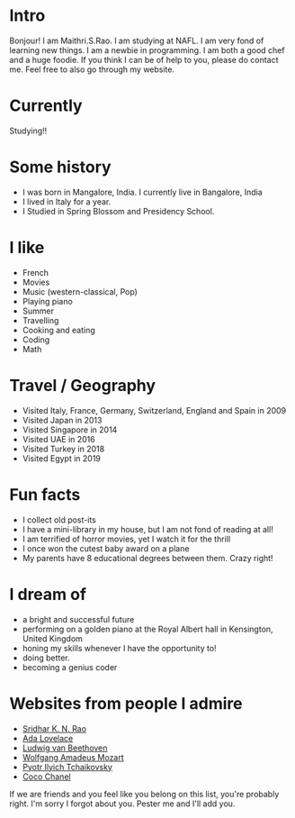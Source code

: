 
# Intro

Bonjour! I am Maithri.S.Rao. I am studying at NAFL. I am very fond of learning new things. I am a newbie in programming. I am both a good chef and a huge foodie. If you think I can be of help to you, please do contact me. Feel free to also go through my website.

# Currently

Studying!!

# Some history

- I was born in Mangalore, India. I currently live in Bangalore, India
- I lived in Italy for a year.
- I Studied in Spring Blossom and Presidency School.

# I like

- French
- Movies
- Music (western-classical, Pop)
- Playing piano
- Summer
- Travelling
- Cooking and eating
- Coding
- Math

# Travel / Geography

- Visited Italy, France, Germany, Switzerland, England and Spain in 2009
- Visited Japan in 2013
- Visited Singapore in 2014
- Visited UAE in 2016
- Visited Turkey in 2018
- Visited Egypt in 2019

# Fun facts

- I collect old post-its
- I have a mini-library in my house, but I am not fond of reading at all!
- I am terrified of horror movies, yet I watch it for the thrill
- I once won the cutest baby award on a plane
- My parents have 8 educational degrees between them. Crazy right!

# I dream of

- a bright and successful future
- performing on a golden piano at the Royal Albert hall in Kensington, United Kingdom
- honing my skills whenever I have the opportunity to!
- doing better.
- becoming a genius coder

# Websites from people I admire

- [Sridhar K. N. Rao](https://www.theraos.in/)
- [Ada Lovelace](https://en.wikipedia.org/wiki/Ada_Lovelace)
- [Ludwig van Beethoven](https://en.wikipedia.org/wiki/Ludwig_van_Beethoven)
- [Wolfgang Amadeus Mozart](https://en.wikipedia.org/wiki/Wolfgang_Amadeus_Mozart)
- [Pyotr Ilyich Tchaikovsky](https://en.wikipedia.org/wiki/Pyotr_Ilyich_Tchaikovsky)
- [Coco Chanel](https://en.wikipedia.org/wiki/Coco_Chanel)




If we are friends and you feel like you belong on this list, you're probably right. I'm sorry I forgot about you. Pester me and I'll add you.
